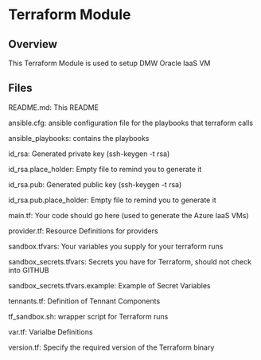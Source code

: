 # Terraform Module

## Overview

This Terraform Module is used to setup DMW Oracle IaaS VM

## Files
README.md: This README

ansible.cfg: ansible configuration file for the playbooks that terraform calls

ansible_playbooks: contains the playbooks

id_rsa: Generated private key (ssh-keygen -t rsa)

id_rsa.place_holder: Empty file to remind you to generate it

id_rsa.pub: Generated public key (ssh-keygen -t rsa)

id_rsa.pub.place_holder: Empty file to remind you to generate it

main.tf:  Your code should go here (used to generate the Azure IaaS VMs)

provider.tf: Resource Definitions for providers

sandbox.tfvars:  Your variables you supply for your terraform runs

sandbox_secrets.tfvars: Secrets you have for Terraform, should not check into GITHUB

sandbox_secrets.tfvars.example: Example of Secret Variables

tennants.tf: Definition of Tennant Components

tf_sandbox.sh: wrapper script for Terraform runs

var.tf: Varialbe Definitions

version.tf: Specify the required version of the Terraform binary

